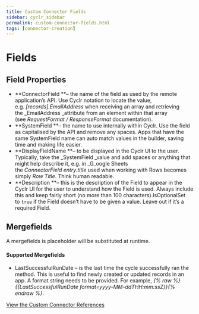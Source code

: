 ```yaml
---
title: Custom Connector Fields
sidebar: cyclr_sidebar
permalink: custom-connector-fields.html
tags: [connector-creation]
---
```


# Fields #

Field Properties
----------------

*   **ConnectorField **– the name of the field as used by the remote application’s API. Use Cyclr notation to locate the value, e.g. _[records].EmailAddress_ when receiving an array and retrieving the _EmailAddress _attribute from an element within that array (see _RequestFormat / ResponseFormat_ documentation).
*   **SystemField **– the name to use internally within Cyclr. Use the field as capitalised by the API and remove any spaces. Apps that have the same SystemField name can auto match values in the builder, saving time and making life easier.
*   **DisplayFieldName **– to be displayed in the Cyclr UI to the user. Typically, take the _SystemField _value and add spaces or anything that might help describe it, e.g. in _G_oogle Sheets the _ConnectorField_ _entry.title_ used when working with Rows becomes simply _Row Title_. Think human readable.
*   **Description **– this is the description of the Field to appear in the Cyclr UI for the user to understand how the Field is used. Always include this and keep fairly short (no more than 100 characters).IsOptionalSet to `true` if the Field doesn’t have to be given a value. Leave out if it’s a required Field.

Mergefields
-----------

A mergefields is placeholder will be substituted at runtime.

#### Supported Mergefields

*   LastSuccessfulRunDate – is the last time the cycle successfully ran the method. This is useful to find newly created or updated records in an app. A format string needs to be provided. For example, _{% raw %}{{LastSuccessfulRunDate format=yyyy-MM-ddTHH:mm:ssZ}}{% endraw %}_.

[View the Custom Connector References](./reference)